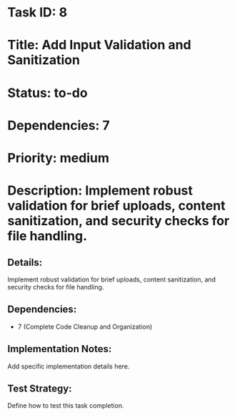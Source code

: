 # Task ID: 8
# Title: Add Input Validation and Sanitization
# Status: to-do
# Dependencies: 7
# Priority: medium
# Description: Implement robust validation for brief uploads, content sanitization, and security checks for file handling.

## Details:
Implement robust validation for brief uploads, content sanitization, and security checks for file handling.

## Dependencies:
- 7 (Complete Code Cleanup and Organization)

## Implementation Notes:
Add specific implementation details here.

## Test Strategy:
Define how to test this task completion.
